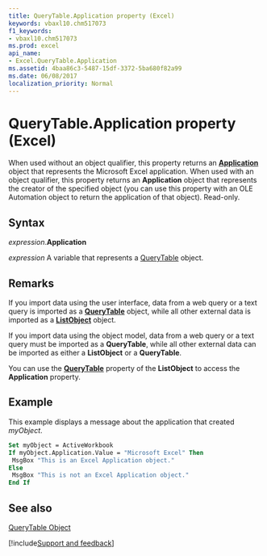 ```yaml
---
title: QueryTable.Application property (Excel)
keywords: vbaxl10.chm517073
f1_keywords:
- vbaxl10.chm517073
ms.prod: excel
api_name:
- Excel.QueryTable.Application
ms.assetid: 4baa86c3-5487-15df-3372-5ba680f82a99
ms.date: 06/08/2017
localization_priority: Normal
---
```



# QueryTable.Application property (Excel)

When used without an object qualifier, this property returns an  **[Application](Excel.Application(object).md)** object that represents the Microsoft Excel application. When used with an object qualifier, this property returns an **Application** object that represents the creator of the specified object (you can use this property with an OLE Automation object to return the application of that object). Read-only.


## Syntax

_expression_.**Application**

_expression_ A variable that represents a [QueryTable](Excel.QueryTable.md) object.


## Remarks

If you import data using the user interface, data from a web query or a text query is imported as a  **[QueryTable](Excel.QueryTable.md)** object, while all other external data is imported as a **[ListObject](Excel.ListObject.md)** object.

If you import data using the object model, data from a web query or a text query must be imported as a  **QueryTable**, while all other external data can be imported as either a **ListObject** or a **QueryTable**.

You can use the  **[QueryTable](Excel.ListObject.QueryTable.md)** property of the **ListObject** to access the **Application** property.


## Example

This example displays a message about the application that created _myObject_.


```vb
Set myObject = ActiveWorkbook 
If myObject.Application.Value = "Microsoft Excel" Then 
 MsgBox "This is an Excel Application object." 
Else 
 MsgBox "This is not an Excel Application object." 
End If
```


## See also


[QueryTable Object](Excel.QueryTable.md)

[!include[Support and feedback](~/includes/feedback-boilerplate.md)]